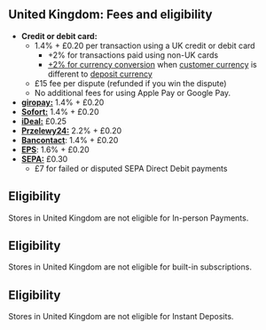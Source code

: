 ## United Kingdom: Fees and eligibility

*   **Credit or debit card:**
    *   1.4% + £0.20 per transaction using a UK credit or debit card
        *   +2% for transactions paid using non-UK cards
        *   [+2% for currency conversion](https://woocommerce.com/document/payments/faq/fees/currency-conversion/) when [customer currency](https://woocommerce.com/document/payments/currencies/#section-2) is different to [deposit currency](https://woocommerce.com/document/payments/currencies/#section-3)
    *   £15 fee per dispute (refunded if you win the dispute)
    *   No additional fees for using Apple Pay or Google Pay.
*   [**giropay:**](https://woocommerce.com/document/payments/additional-payment-methods/) 1.4% + £0.20
*   [**Sofort:**](https://woocommerce.com/document/payments/additional-payment-methods/) 1.4% + £0.20
*   [**iDeal:**](https://woocommerce.com/document/payments/additional-payment-methods/) £0.25
*   [**Przelewy24:**](https://woocommerce.com/document/payments/additional-payment-methods/) 2.2% + £0.20
*   [**Bancontact**](https://woocommerce.com/document/payments/additional-payment-methods/): 1.4% + £0.20
*   [**EPS**](https://woocommerce.com/document/payments/additional-payment-methods/): 1.6% + £0.20
*   [**SEPA:**](https://woocommerce.com/document/payments/additional-payment-methods/) £0.30
    *   £7 for failed or disputed SEPA Direct Debit payments

## Eligibility

Stores in United Kingdom are not eligible for In-person Payments.

## Eligibility

Stores in United Kingdom are not eligible for built-in subscriptions.

## Eligibility

Stores in United Kingdom are not eligible for Instant Deposits.